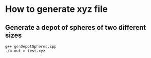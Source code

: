 # How to generate xyz file
## Generate a depot of spheres of two different sizes

```
g++ genDepotSpheres.cpp
./a.out > test.xyz
```
